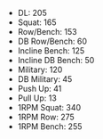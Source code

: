 * DL: 205
*  Squat: 165
*  Row/Bench: 153
*  DB Row/Bench: 60
*  Incline Bench: 125
*  Incline DB Bench: 50
*  Military: 120
*  DB Military: 45
*  Push Up: 41
*  Pull Up: 13
*  1RPM Squat: 340
*  1RPM Row: 275
*  1RPM Bench: 255
